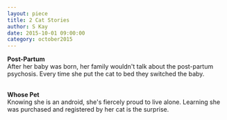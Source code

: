 ```yaml
---
layout: piece
title: 2 Cat Stories
author: S Kay
date: 2015-10-01 09:00:00
category: october2015
---
```

<b>Post-Partum</b></br>
After her baby was born, her family wouldn't talk about the post-partum psychosis. Every time she put the cat to bed they switched the baby.</br></br>

<b>Whose Pet</b></br>
Knowing she is an android, she's fiercely proud to live alone. Learning she was purchased and registered by her cat is the surprise.